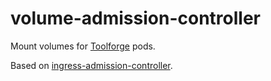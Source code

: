# volume-admission-controller

Mount volumes for [Toolforge](https://toolforge.org) pods.

Based on [ingress-admission-controller](https://gerrit.wikimedia.org/r/plugins/gitiles/cloud/toolforge/ingress-admission-controller).
